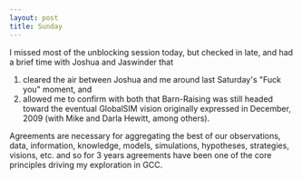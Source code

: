 ```yaml
---
layout: post
title: Sunday
---
```


I missed most of the unblocking session today, but checked in late,
and had a brief time with Joshua and Jaswinder that
1. cleared the
air between Joshua and me around last Saturday's "Fuck you" moment,
and
1. allowed me to confirm with both that Barn-Raising was still
headed toward the eventual GlobalSIM vision originally expressed in
December, 2009 (with Mike and Darla Hewitt, among others).

Agreements are necessary for aggregating the best of our observations,
data, information, knowledge, models, simulations, hypotheses,
strategies, visions, etc. and so for 3 years agreements have been one
of the core principles driving my exploration in GCC.

